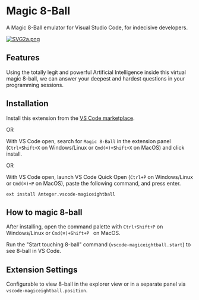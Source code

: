 # Magic 8-Ball

A Magic 8-Ball emulator for Visual Studio Code, for indecisive developers.

[![SVG2a.png](https://s9.gifyu.com/images/SVG2a.png)](https://gifyu.com/image/SVG2a)

## Features

Using the totally legit and powerful Artificial Intelligence inside this virtual magic 8-ball, we can answer your deepest and hardest questions in your programming sessions.  

## Installation

Install this extension from the [VS Code marketplace]().

OR

With VS Code open, search for `Magic 8-Ball` in the extension panel (`Ctrl+Shift+X` on Windows/Linux or `Cmd(⌘)+Shift+X` on MacOS) and click install.

OR

With VS Code open, launch VS Code Quick Open (`Ctrl+P` on Windows/Linux or `Cmd(⌘)+P` on MacOS), paste the following command, and press enter.

`ext install Anteger.vscode-magiceightball`

## How to magic 8-ball

After installing, open the command palette with `Ctrl+Shift+P` on Windows/Linux or `Cmd(⌘)+Shift+P ` on MacOS.

Run the "Start touching 8-ball" command (`vscode-magiceightball.start`) to see 8-ball in VS Code.

## Extension Settings

Configurable to view 8-ball in the explorer view or in a separate panel via `vscode-magiceightball.position`.

